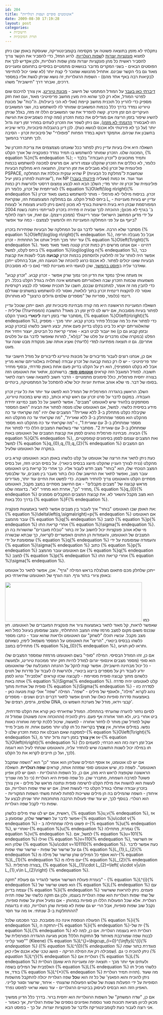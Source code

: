 ```yaml
---
id: 204
title: "אוטומטים סופיים ושפות רגולריות"
date: 2009-08-30 17:19:28
layout: post
categories: 
  - חישוביות
  - תורת הסיבוכיות
---
```

נתקלתי לא מזמן בתוצאה פשוטה אך מקסימה בקומבינטוריקה, שעוסקת באופן שבו ניתן למצוא <a href="http://he.wikipedia.org/wiki/%D7%A4%D7%95%D7%A0%D7%A7%D7%A6%D7%99%D7%94_%D7%99%D7%95%D7%A6%D7%A8%D7%AA">פונקציות יוצרות</a> ל<a href="http://he.wikipedia.org/wiki/%D7%A9%D7%A4%D7%94_%D7%A8%D7%92%D7%95%D7%9C%D7%A8%D7%99%D7%AA">שפות רגולריות</a>. לרוע המזל, כדי להסביר את הקשר צריך להסביר ראשית כל מהן פונקציות יוצרות ומהן שפות רגולריות, ולכן אקדיש לכך את הפוסטים הבאים - בשני המקרים מדובר בנושאים מתמטיים בסיסיים בתחומם ומעניינים מאוד גם בלי הקשר שבינם. אתחיל מהנושא שמוכר לי קצת יותר (לא שאני יכול להתיימר לבקיאות רבה באף אחד מהם) - השפות הרגולריות; זה נושא שניתן לגשת אליו במספר דרכים, ואבחר דרך "חישובית" משהו.

<a href="http://www.gadial.net/2007/09/23/turing_machine/">דיברתי כאן בעבר</a> על המודל המתמטי של חישוב - <a href="http://he.wikipedia.org/wiki/%D7%9E%D7%9B%D7%95%D7%A0%D7%AA_%D7%98%D7%99%D7%95%D7%A8%D7%99%D7%A0%D7%92">מכונת טיורינג</a>. אין צורך להיכנס שום לפרטי המודל, אלא רק לכך שהוא היה מעין מחשב פרימיטיבי מאוד, ועם זאת חזק מספיק כדי להריץ כל תוכנית מחשב קיימת (אולי לא הכי ביעילות). ה"כוח" של מכונת טיורינג נמדד בדרך כלל בכמות המשאבים שמותר לה להשתמש בה, ושני המשאבים העיקריים הם זמן וזיכרון. קשה להפריד את שני המשאבים הללו זה מזה, בגלל שניתן להשיג שיפור בזמן הריצה אם מגדילים את כמות הזכרון (ומה קורה כשמביאים את הגישה הזו לאבסורד <a href="http://www.gadial.net/2009/07/22/bad_math_rsa/">הדגמתי לא מזמן</a>), וגם ניתן לשפר את הזכרון לעתים במחיר זמן ריצה גדול יותר (על כך לא פירטתי ולא אכנס לנושא כעת). לכן דיון בהגבלות סיבוכיות, כדאי שיביא בחשבון את שניהם. אתמקד דווקא במדד הפחות "פופולרי" של סיבוכיות זכרון - הסיבה לכך תתברר בהמשך.

השאלה היא אילו בעיות עדיין ניתן לפתור ככל שאנחנו מצמצמים את צריכת הזכרון של המכונה שלנו. הזכרון שמותר להשתמש בו תמיד נמדד כפונקציה של אורך הקלט, {% equation %}n{% endequation %}; ותמיד מתכוונים ל"זכרון העבודה" בלבד - כלומר, לא כוללים את הזכרון שהקלט עצמו דורש. אם מרשים למכונה להשתמש בכמות פולינומית של זכרון (ולא מגבילים את זמן הריצה), התוצאה היא מחלקת הבעיות PSPACE, שהיא ענקית וכוללת את המחלקה P (שנחשבת ל"מחלקת כל הבעיות שניתנות לפתרון בזמן יעיל"), את NP (שעליה <a href="http://www.gadial.net/2007/12/16/np_haystack/">פירטתי בעבר</a>) ועוד ועוד. אז כמות פולינומית של זכרון זה יותר מדי; השלב הבא הוא לבצע צמצום דרסטי ולהרשות רק כמות לוגריתמית של זכרון, כלומר רק {% equation %}O\left(\log n\right){% endequation %} זכרון. בניסוח מילולי לא פורמלי - מותר להשתמש במעט מאוד זכרון ביחס לגודל הקלט. גם במחלקה המצומצמת הזו, שנקראת L, עדיין יש בעיות מעניינות - המפורסמת שבהן היא בעית הישיגות בגרף לא מכוון (האם ניתן להגיע מצומת א' לצומת ב' בגרף לא מכוון); ההוכחה לכך שבעיה זו פתירה בזכרון לוגריתמי ניתנה בשנת 2004 על ידי מדען המחשב הישראלי עומר ריינגולד (ממכון וייצמן). עם זאת, אני רוצה לחלוף ביעף גם על פני המחלקה המעניינת הזו ולהמשיך לצמצם - כמה עוד אפשר?

מסתבר שלא הרבה. אפשר לדבר גם על המחלקה של הבעיות שפתירות בזכרון {% equation %}O\left(\log\log n\right){% endequation %}, אבל כל מגבלה חריפה עוד יותר מכך תפיל אותנו אל התחתית - זכרון {% equation %}O\left(1\right){% endequation %}. דהיינו - אם אנחנו מרשים רק כמות זכרון קטנה מאוד מאוד מאוד ביחס לקלט, למשל {% equation %}\log\log\log n{% endequation %}, כבר אפשר היה לוותר על זה לחלוטין ולהסתפק בכמות זכרון <strong>קבועה</strong> מבלי לשנות את קבוצת הבעיות שאנו יכולים לפתור. לא אכנס כרגע להוכחה של הטענה הזו, אבל בהחלט ייתכן שאדבר עליה ב<a href="http://www.gadial.net/2009/10/04/sub_loglog_space_is_constant/">פוסט בהמשך</a>, שכן לטעמי היא מעניינת למדי (אם כי לא מסובכת).

אז מעתה ואילך נמקד את הדיון הכי נמוך שרק אפשר - זכרון קבוע. "זכרון קבוע" משמעותו שכמות הזכרון שבה האלגוריתם משתמש אינה תלויה בגודל הקלט בכלל. רק כדי להבין מה זה אומר, למתכנתים שבכם, חשבו על תוכנית שאסור לה לבצע רקורסיות ואסור לה להקצות דינמית זכרון בתוך לולאות, ואסור לה להשתמש במשתנים שגודלם דינמי (כלומר, ספריות של "מספרים שלמים גדולים כרצונך" לא מותרות).

השאלה המעניינת הראשונה היא מה קורה מבחינת סיבוכיות זמן. האם ייתכן שנוכל עדיין לפתור בעיות מסובכות, אם ירשו לנו לרוץ זמן רב מאוד? התשובה (המפתיעה?) שלילית - מסתבר שדי בזמן ריצה <strong>לינארי</strong> באורך הקלט, {% equation %}O\left(n\right){% endequation %}, כדי לפתור את כל מה שבכלל פתיר בזכרון קבוע. יותר מכך - מספיק שהאלגוריתם יקרא כל ביט בקלט בדיוק פעם אחת, יבצע חישוב כלשהו (בזכרון קבוע ובזמן קבוע גם כן) ואז יעבור לביט הבא - ואחרי קריאת כל הביטים, יעצור ויחזיר את הפלט (במקרה שלנו מדברים על פלט של "כן/לא", למרות שאפשר לדבר גם על פלטים אחרים). גם זו תוצאה מפתיעה למדי (לדעתי) ואציג אותה שוב מנקודת מבט שונה עוד מעט.

אם כן, אנחנו רוצים לעבור מדיבורים על מכונות טיורינג לדיבורים על מודל חישובי עוד יותר פרימיטיבי - יש לו רק כמות קבועה של זכרון עבודה (שתלויה באלגוריתם שהוא מריץ אבל לא בקלט הספציפי), הוא רץ על הקלט בדיוק פעם אחת באופן סדרתי, ובסוף מחזיר תשובה. למודל המוגבל הזה קוראים <strong><a href="http://he.wikipedia.org/wiki/%D7%90%D7%95%D7%98%D7%95%D7%9E%D7%98_%D7%A1%D7%95%D7%A4%D7%99">אוטומט סופי</a></strong>. ברשותכם, אתאר את האוטומט הזה בצורה יחסית פורמלית, כולל סימונים מתמטיים - הדבר חשוב לתוצאה שאני רוצה לתאר בסופו של דבר. מי שלא אוהב אותיות יווניות יכול שלא להסתכל על המתמטיקה, בינתיים.

השלב הראשון בהגדרה הפורמלית של המודל הוא לפשט עוד יותר את כל עניין זכרון העבודה. במקום לדבר על סרט זכרון עם ראש קורא וכותב, כמו שיש במכונת טיורינג, מסתפקים בלהגיד שיש לאוטומט "מצבים". אפשר לחשוב על כל מצב כמייצג יחידת מידע בסיסית כלשהי. למשל, אם האוטומט שלנו מנסה לפתור את הבעיה "האם המספר שקיבלת כקלט מתחלק ב-3 ללא שארית?" המצבים שלו יהיו "מה שקראתי עד כה מהקלט הוא מספר שמתחלק ב-3 ללא שארית", "מה שקראתי עד כה מהקלט הוא מספר שמתחלק ב-3 עם שארית 1", ו-"מה שקראתי עד כה מהקלט הוא מספר שמתחלק ב-3 עם שארית 2". מסתבר שדי בשלושת המצבים הללו כדי לפתור את הבעיה. מבחינה פורמלית נוהגים לסמן את קבוצת המצבים של האוטומט באות {% equation %}Q{% endequation %}, ואת המצבים עצמם לסמן בסימונים קומפקטיים, למשל {% equation %}q_{0},q_{1},q_{2}{% endequation %} הם המצבים במקרה של האוטומט שלעיל.

כעת ניתן לתאר את הריצה של אוטומט על קלט כלשהו באופן הבא: האוטומט קורא ביט מהקלט (נניח לצורך העניין שהקלט מיוצג בבסיס בינארי). על בסיס הביט הזה, ועל בסיס המצב הנוכחי שלו, הוא "בוחר" מצב חדש לעבור אליו. כך אחרי כל קריאת ביט האוטומט עובר מצב, ואפשר לתאר את החישוב שלו כולו בתור מעבר בין מצבים, עד שלבסוף מסתיים הקלט והאוטומט צריך להחזיר תשובה. כדי לפשט את החיים עוד יותר, מגדירים מראש קבוצה של "מצבים מקבלים" - אם החישוב מסתיים במצב מקבל, האוטומט מחזיר "כן", אחרת הוא מחזיר "לא". בדוגמה שלנו, {% equation %}q_{0}{% endequation %} הוא מצב מקבל והשאר לא. את קבוצת המצבים המקבלים מסמנים בדרך כלל באות {% equation %}F{% endequation %}.

את האופן שבו האוטומט "בוחר" איך לעבור בין מצבים אפשר לתאר באמצעות פונקציה: {% equation %}\delta\left(q,\sigma\right)=p{% endequation %} אם האוטומט עובר מהמצב {% equation %}q{% endequation %} למצב {% equation %}p{% endequation %} אחרי קריאת התו {% equation %}\sigma{% endequation %}. מי שלא אוהב פונקציות יכול לחשוב על זה בתור "טבלת מעברים" שהשורות בה הן המצבים של האוטומט, והעמודות הן התווים האפשריים לקריאה, כך שבתא שבשורה שמסומנת על ידי {% equation %}q{% endequation %} והעמודה שמסומנת על ידי {% equation %}\sigma{% endequation %} כתוב {% equation %}p{% endequation %} אם האוטומט עובר מהמצב {% equation %}q{% endequation %} למצב {% equation %}p{% endequation %} אחרי קריאת התו {% equation %}\sigma{% endequation %}.

ייתכן שלחלק מכם פתאום מצלצלת בראש המילה "גרף". אכן, אפשר לתאר כל אוטומט באופן ציורי בתור גרף. הנה הגרף של האוטומט שתיארתי כאן:

<img src="http://img215.imageshack.us/img215/6274/automata.png" alt="" width="451" height="129" />
כמו שאפשר לראות, קל מאוד לתאר באמצעות ציור את פונקצית המעברים של האוטומט. חץ שנכנס משום מקום למצב מרמז שזהו המצב ההתחלתי, ומצב שמסומן בעיגול כפול הוא מצב מקבל. עכשיו תוכלו "לשחק" עם האוטומט ולראות שהוא עובד - כתבו מספר כלשהו בבסיס בינארי, "הריצו" את האוטומט על המספר משמאל לימין, כשאתם מתחילים במצב {% equation %}q_{0}{% endequation %}, ותראו לאן תגיעו.

אם כן, זהו המודל הבסיסי. המילה "סופי" בשם האוטומט מרמזת שמספר המצבים שלו הוא סופי (מספר מצבים אינסופי יגרום למודל להיות חזק יותר ממכונת טיורינג, ולמעשה - כל יכול מבחינה חישובית). אפשר קצת להקל על ההנחה המובלעת שלי שהאוטומט יודע לעבוד רק על מספרים בייצוג בינארי, ולהרשות לו לעבוד על סדרות של תווים כלשהם מתוך קבוצה סופית מסויימת - לקבוצה שכזו קוראים "אלפבית" ונהוג לסמן אותה באות {% equation %}\Sigma{% endequation %}. קלט לאוטומט יהיה סדרה סופית של אותיות מתוך {% equation %}\Sigma{% endequation %} - לסדרה כזו נהוג לקרוא "מילה", ולאוסף של מילים - "שפה". המילה "שפה" אולי קצת מטעה כאן - באמצעות סדרות סופיות כאלו של תווים אפשר לתאר דברים רבים ושונים - מספרים שלמים, גרפים, רצפים של DNA, קבצי וידאו, מודל של מערכת השמש וכו'.

לסיום נחזור להערה שהערתי בהתחלה. המודל שתיארתי כאן קורא את הקלט סדרתית, ביט אחרי ביט, ולא חוזר אחורה אף פעם. ניתן להוכיח (וההוכחה אינה פשוטה) שמודל זה שקול למודל שכן מותר לו לחזור אחורה - למעשה, שיכול ללכת קדימה ואחורה כאוות נפשו. במילים אחרות, אין <strong>צורך</strong> בקריאת כל תו קלט יותר מפעם אחת. זה מוביל מייד למסקנה שאם הגבלנו את כמות הזכרון שלנו ל-{% equation %}O\left(1\right){% endequation %}, אז <strong>אין צורך</strong> בזמן ריצה גדול יותר מ-{% equation %}O\left(n\right){% endequation %} (אבל זמן ריצה כזה הוא הכרחי; לפעמים כל תו במילה יכול לשנות התשובה שיש להחזיר עליה, והאוטומט שנתתי לעיל הוא דוגמה לכך, ועל כן חייבים לקרוא את כל הקלט).

אם יש לנו אוטומט, אז אוסף המילים שעליהן הוא אומר "כן" הוא "השפה שמקבל האוטומט". לשפה כזו, שיש אוטומט סופי שמזהה אותה, קוראים <strong>שפה רגולרית</strong>. השאלה הראשונה שקופצת לראש היא מהן, אם כן, כל השפות הרגולריות - האם יש להן אפיון פשוט? למרבה השמחה, מתברר שכן. כל שפה סופית היא רגולרית (כי כל מה שצריך לעשות הוא להשוות את מילת הקלט לרשימה סופית ונתונה מראש של מילים - אין צורך בזכרון עבודה שתלוי בגודל הקלט כדי לעשות זאת). אם יש שתי שפות רגולריות, גם איחודן - השפה שהמילים בה הן מילים ששייכות לפחות לאחת משתי השפות המקוריות - הוא רגולרי. בנוסף לכך, יש עוד שתי פעולות הרכבה מתוחכמת יותר שניתן לבצע על שפות כדי לקבל שפה רגולרית.

ראשית, אם יש לנו שתי מילים כלשהן, {% equation %}u,v{% endequation %}, אז אפשר לדבר על ה<strong>שרשור</strong> שלהן, שמסומן ב-{% equation %}u\cdot v{% endequation %} - זו פשוט מילה שמתחילה ב-{% equation %}u{% endequation %}, ואחרי ש-{% equation %}u{% endequation %} נגמרת, מתחילה {% equation %}v{% endequation %}. למשל, אם {% equation %}u=101{% endequation %} ואילו {% equation %}v=110{% endequation %}, אז השרשור שלהן הוא {% equation %}u\cdot v=101110{% endequation %}. כעת אפשר לדבר גם על שרשור של שפות - שרשור שתי שפות {% equation %}L_{1},L_{2}{% endequation %} הוא אוסף כל המילים שהן שרשור של מילה מ-{% equation %}L_{1}{% endequation %} עם מילה מ-{% equation %}L_{2}{% endequation %}. בצורה פורמלית, {% equation %}L_{1}\cdot L_{2}=\left\{ u\cdot v|u\in L_{1},v\in L_{2}\right\} {% endequation %}.

בעזרת פעולת השרשור אפשר להגדיר גם פעולת "חזקה" - {% equation %}L^{i}{% endequation %} הוא פשוט שרשור של {% equation %}L{% endequation %} עם עצמה בדיוק {% equation %}i{% endequation %} פעמים. ניתן להראות ששרשור של שתי שפות רגולריות הוא שפה רגולרית בעצמו, ולכן גם חזקה כלשהי של שפה תהיה רגולרית. אלא שכל הפעולות הללו הן סופיות במהותן - אם נפעיל אותן על שפות סופיות, נקבל שוב שפות סופיות, אבל הרי יש גם שפות לא סופיות שהן רגולריות, כמו זו בדוגמת ההתחלקות ב-3 שנתתי. אז מה עוד חסר?

הפעולה הנוספת אינה כה מסובכת. כבר הסכמנו שלכל {% equation %}i{% endequation %}, החזקה ה-{% equation %}i{% endequation %}-ית של {% equation %}L{% endequation %} רגולרית היא בעצמה רגולרית. אם כן, למה לא לבנות שפה שמורכבת מאיחוד <strong>כל</strong> החזקות הללו? מכאן מגיעה ההגדרה הפורמלית של "סגור קלייני" (Kleene) {% equation %}L^{*}=\bigcup_{i=0}^{\infty}L^{i}{% endequation %} ({% equation %}L^{0}{% endequation %} מוגדרת בתור שפה שמכילה רק את המילה הריקה - מושג טכני שלא אכנס אליו כאן). ניתן להוכיח כי גם {% equation %}L^{*}{% endequation %} רגולרית אם {% equation %}L{% endequation %} רגולרית (ולעתים אף יותר מכך - תוצאה יפה ומעניינת היא שאם האלפבית של המילים בשפה {% equation %}L{% endequation %} כלשהי מכיל תו בודד, אז {% equation %}L^{*}{% endequation %} תהיה תמיד רגולרית). מה שעוד ניתן להוכיח והוא הפאנץ' של כל זה הוא ש<strong>כל</strong> שפה רגולרית יכולה להתקבל מהשפות הסופיות על ידי הפעלות נשנות של שלוש הפעולות שהצגתי - איחוד, שרשור וסגור קלייני. האפיון הזה הוא הבסיס לעיסוק בביטויים הרגולריים - עוד נושא שראוי לפוסט נפרד.

אם כן, "שדה המשחק" של השפות הרגולריות הוא יחסית ברור. בדרך כלל הדיון ממשיך מכאן לכיוון מציאת תכונות סגור נוספות ואפיונים נוספים של שפות רגולריות, אך כאמור - אני רוצה לעבור כעת לקומבינטוריקה ולדבר על פונקציות יוצרות. על כך - בפוסט הבא.
